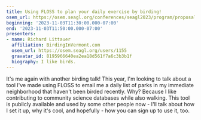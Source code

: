 ```yaml
---
title: Using FLOSS to plan your daily exercise by birding!
osem_url: https://osem.seagl.org/conferences/seagl2023/program/proposals/1003
beginning: '2023-11-03T11:30:00.000-07:00'
end: '2023-11-03T11:50:00.000-07:00'
presenters:
- name: Richard Littauer
  affiliation: BirdingInVermont.com
  osem_url: https://osem.seagl.org/users/1155
  gravatar_id: 8195966640ea2ea18d561f7a6c3b3b1f
  biography: I like birds.
---
```


It's me again with another birding talk! This year, I'm looking to talk about a tool I've made using FLOSS to email me a daily list of parks in my immediate neighborhood that haven't been birded recently. Why? Because I like contributing to community science databases while also walking. This tool is publicly available and used by some other people now - I'll talk about how I set it up, why it's cool, and hopefully - how you can sign up to use it, too.
